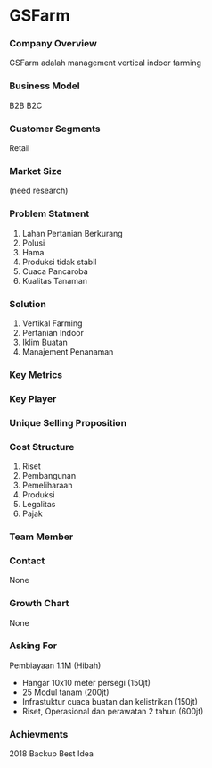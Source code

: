 # GSFarm

### Company Overview
GSFarm adalah management vertical indoor farming

### Business Model
B2B B2C

### Customer Segments
Retail

### Market Size
(need research)

### Problem Statment
1. Lahan Pertanian Berkurang
2. Polusi
3. Hama
4. Produksi tidak stabil
5. Cuaca Pancaroba
6. Kualitas Tanaman

### Solution
1. Vertikal Farming
2. Pertanian Indoor
3. Iklim Buatan
4. Manajement Penanaman

### Key Metrics

### Key Player

### Unique Selling Proposition

### Cost Structure
1. Riset
2. Pembangunan
3. Pemeliharaan
4. Produksi
5. Legalitas
6. Pajak


### Team Member

### Contact
None

### Growth Chart
None

### Asking For
Pembiayaan 1.1M (Hibah)
- Hangar 10x10 meter persegi (150jt)
- 25 Modul tanam (200jt)
- Infrastuktur cuaca buatan dan kelistrikan (150jt)
- Riset, Operasional dan perawatan 2 tahun (600jt)


### Achievments
2018 Backup Best Idea

